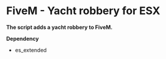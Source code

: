 # FiveM - Yacht robbery for ESX

**The script adds a yacht robbery to FiveM.**

**Dependency** 
- es_extended
